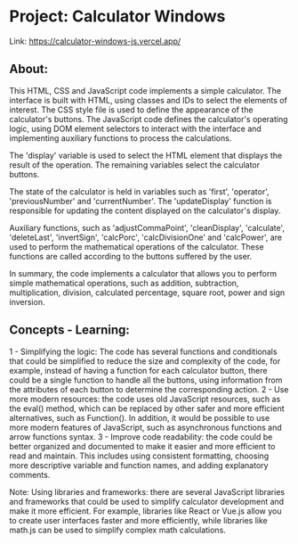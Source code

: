 # Project: Calculator Windows 

Link: https://calculator-windows-js.vercel.app/

## About:

This HTML, CSS and JavaScript code implements a simple calculator. The interface is built with HTML, using classes and IDs to select the elements of interest. The CSS style file is used to define the appearance of the calculator's buttons. The JavaScript code defines the calculator's operating logic, using DOM element selectors to interact with the interface and implementing auxiliary functions to process the calculations.

The 'display' variable is used to select the HTML element that displays the result of the operation. The remaining variables select the calculator buttons.

The state of the calculator is held in variables such as 'first', 'operator', 'previousNumber' and 'currentNumber'. The 'updateDisplay' function is responsible for updating the content displayed on the calculator's display.

Auxiliary functions, such as 'adjustCommaPoint', 'cleanDisplay', 'calculate', 'deleteLast', 'invertSign', 'calcPorc', 'calcDivisionOne' and 'calcPower', are used to perform the mathematical operations of the calculator. These functions are called according to the buttons suffered by the user.

In summary, the code implements a calculator that allows you to perform simple mathematical operations, such as addition, subtraction, multiplication, division, calculated percentage, square root, power and sign inversion.

## Concepts - Learning:

1 - Simplifying the logic:
The code has several functions and conditionals that could be simplified to reduce the size and complexity of the code, for example, instead of having a function for each calculator button, there could be a single function to handle all the buttons, using information from the attributes of each button to determine the corresponding action.
2 - Use more modern resources:
the code uses old JavaScript resources, such as the eval() method, which can be replaced by other safer and more efficient alternatives, such as Function(). In addition, it would be possible to use more modern features of JavaScript, such as asynchronous functions and arrow functions syntax.
3 - Improve code readability:
the code could be better organized and documented to make it easier and more efficient to read and maintain. This includes using consistent formatting, choosing more descriptive variable and function names, and adding explanatory comments.

Note: Using libraries and frameworks:
there are several JavaScript libraries and frameworks that could be used to simplify calculator development and make it more efficient. For example, libraries like React or Vue.js allow you to create user interfaces faster and more efficiently, while libraries like math.js can be used to simplify complex math calculations.



